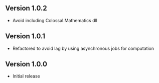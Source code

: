 ## Version 1.0.2

- Avoid including Colossal.Mathematics dll

## Version 1.0.1

- Refactored to avoid lag by using asynchronous jobs for computation

## Version 1.0.0

- Initial release
